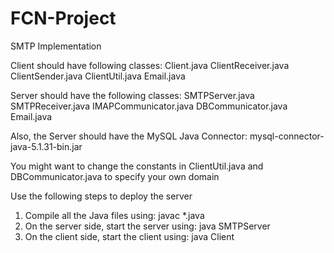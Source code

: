 FCN-Project
===========

SMTP Implementation

Client should have following classes:
Client.java
ClientReceiver.java
ClientSender.java
ClientUtil.java
Email.java

Server should have the following classes:
SMTPServer.java
SMTPReceiver.java
IMAPCommunicator.java
DBCommunicator.java
Email.java

Also, the Server should have the MySQL Java Connector: mysql-connector-java-5.1.31-bin.jar

You might want to change the constants in ClientUtil.java and DBCommunicator.java to specify your own domain

Use the following steps to deploy the server
1. Compile all the Java files using: javac *.java
2. On the server side, start the server using: java SMTPServer
3. On the client side, start the client using: java Client

